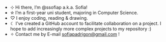 - ⊹ Hi there, I’m @ssofiap a.k.a. Sofia!
- ✮ I’m a first-year uni student, majoring in Computer Science.
- ♡ I enjoy coding, reading & drawing.
- ☾ I’ve created a GitHub account to facilitate collaboration on a project. I hope to add increasingly more complex projects to my repository :)
- ✧ Contact me by E-mail sofiapadrigon@gmail.com !

<!---
ssofiap/ssofiap is a ✨ special ✨ repository because its `README.md` (this file) appears on your GitHub profile.
You can click the Preview link to take a look at your changes.
--->
